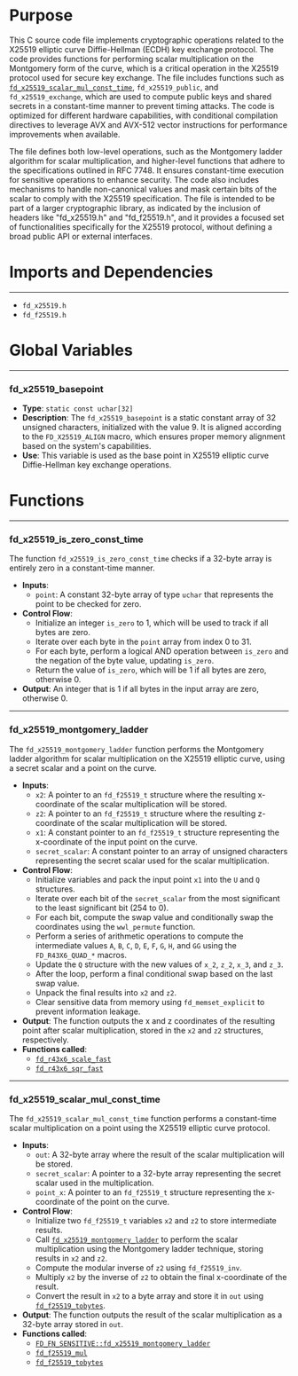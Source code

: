 # Purpose
This C source code file implements cryptographic operations related to the X25519 elliptic curve Diffie-Hellman (ECDH) key exchange protocol. The code provides functions for performing scalar multiplication on the Montgomery form of the curve, which is a critical operation in the X25519 protocol used for secure key exchange. The file includes functions such as [`fd_x25519_scalar_mul_const_time`](#FD_FN_SENSITIVEfd_x25519_scalar_mul_const_time), `fd_x25519_public`, and `fd_x25519_exchange`, which are used to compute public keys and shared secrets in a constant-time manner to prevent timing attacks. The code is optimized for different hardware capabilities, with conditional compilation directives to leverage AVX and AVX-512 vector instructions for performance improvements when available.

The file defines both low-level operations, such as the Montgomery ladder algorithm for scalar multiplication, and higher-level functions that adhere to the specifications outlined in RFC 7748. It ensures constant-time execution for sensitive operations to enhance security. The code also includes mechanisms to handle non-canonical values and mask certain bits of the scalar to comply with the X25519 specification. The file is intended to be part of a larger cryptographic library, as indicated by the inclusion of headers like "fd_x25519.h" and "fd_f25519.h", and it provides a focused set of functionalities specifically for the X25519 protocol, without defining a broad public API or external interfaces.
# Imports and Dependencies

---
- `fd_x25519.h`
- `fd_f25519.h`


# Global Variables

---
### fd\_x25519\_basepoint
- **Type**: ``static const uchar[32]``
- **Description**: The `fd_x25519_basepoint` is a static constant array of 32 unsigned characters, initialized with the value 9. It is aligned according to the `FD_X25519_ALIGN` macro, which ensures proper memory alignment based on the system's capabilities.
- **Use**: This variable is used as the base point in X25519 elliptic curve Diffie-Hellman key exchange operations.


# Functions

---
### fd\_x25519\_is\_zero\_const\_time<!-- {{#callable:FD_FN_SENSITIVE::fd_x25519_is_zero_const_time}} -->
The function `fd_x25519_is_zero_const_time` checks if a 32-byte array is entirely zero in a constant-time manner.
- **Inputs**:
    - `point`: A constant 32-byte array of type `uchar` that represents the point to be checked for zero.
- **Control Flow**:
    - Initialize an integer `is_zero` to 1, which will be used to track if all bytes are zero.
    - Iterate over each byte in the `point` array from index 0 to 31.
    - For each byte, perform a logical AND operation between `is_zero` and the negation of the byte value, updating `is_zero`.
    - Return the value of `is_zero`, which will be 1 if all bytes are zero, otherwise 0.
- **Output**: An integer that is 1 if all bytes in the input array are zero, otherwise 0.


---
### fd\_x25519\_montgomery\_ladder<!-- {{#callable:FD_FN_SENSITIVE::fd_x25519_montgomery_ladder}} -->
The `fd_x25519_montgomery_ladder` function performs the Montgomery ladder algorithm for scalar multiplication on the X25519 elliptic curve, using a secret scalar and a point on the curve.
- **Inputs**:
    - `x2`: A pointer to an `fd_f25519_t` structure where the resulting x-coordinate of the scalar multiplication will be stored.
    - `z2`: A pointer to an `fd_f25519_t` structure where the resulting z-coordinate of the scalar multiplication will be stored.
    - `x1`: A constant pointer to an `fd_f25519_t` structure representing the x-coordinate of the input point on the curve.
    - `secret_scalar`: A constant pointer to an array of unsigned characters representing the secret scalar used for the scalar multiplication.
- **Control Flow**:
    - Initialize variables and pack the input point `x1` into the `U` and `Q` structures.
    - Iterate over each bit of the `secret_scalar` from the most significant to the least significant bit (254 to 0).
    - For each bit, compute the swap value and conditionally swap the coordinates using the `wwl_permute` function.
    - Perform a series of arithmetic operations to compute the intermediate values `A`, `B`, `C`, `D`, `E`, `F`, `G`, `H`, and `GG` using the `FD_R43X6_QUAD_*` macros.
    - Update the `Q` structure with the new values of `x_2`, `z_2`, `x_3`, and `z_3`.
    - After the loop, perform a final conditional swap based on the last swap value.
    - Unpack the final results into `x2` and `z2`.
    - Clear sensitive data from memory using `fd_memset_explicit` to prevent information leakage.
- **Output**: The function outputs the x and z coordinates of the resulting point after scalar multiplication, stored in the `x2` and `z2` structures, respectively.
- **Functions called**:
    - [`fd_r43x6_scale_fast`](avx512/fd_r43x6.h.driver.md#fd_r43x6_scale_fast)
    - [`fd_r43x6_sqr_fast`](avx512/fd_r43x6.h.driver.md#fd_r43x6_sqr_fast)


---
### fd\_x25519\_scalar\_mul\_const\_time<!-- {{#callable:FD_FN_SENSITIVE::fd_x25519_scalar_mul_const_time}} -->
The `fd_x25519_scalar_mul_const_time` function performs a constant-time scalar multiplication on a point using the X25519 elliptic curve protocol.
- **Inputs**:
    - `out`: A 32-byte array where the result of the scalar multiplication will be stored.
    - `secret_scalar`: A pointer to a 32-byte array representing the secret scalar used in the multiplication.
    - `point_x`: A pointer to an `fd_f25519_t` structure representing the x-coordinate of the point on the curve.
- **Control Flow**:
    - Initialize two `fd_f25519_t` variables `x2` and `z2` to store intermediate results.
    - Call [`fd_x25519_montgomery_ladder`](#FD_FN_SENSITIVEfd_x25519_montgomery_ladder) to perform the scalar multiplication using the Montgomery ladder technique, storing results in `x2` and `z2`.
    - Compute the modular inverse of `z2` using `fd_f25519_inv`.
    - Multiply `x2` by the inverse of `z2` to obtain the final x-coordinate of the result.
    - Convert the result in `x2` to a byte array and store it in `out` using [`fd_f25519_tobytes`](avx512/fd_f25519.h.driver.md#fd_f25519_tobytes).
- **Output**: The function outputs the result of the scalar multiplication as a 32-byte array stored in `out`.
- **Functions called**:
    - [`FD_FN_SENSITIVE::fd_x25519_montgomery_ladder`](#FD_FN_SENSITIVEfd_x25519_montgomery_ladder)
    - [`fd_f25519_mul`](avx512/fd_f25519.h.driver.md#fd_f25519_mul)
    - [`fd_f25519_tobytes`](avx512/fd_f25519.h.driver.md#fd_f25519_tobytes)


